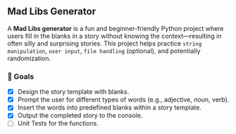 ## Mad Libs Generator

A **Mad Libs generator** is a fun and beginner-friendly Python project where users fill in the blanks in a story without knowing the context—resulting in often silly and surprising stories. This project helps practice `string manipulation`, `user input`, `file handling` (optional), and potentially randomization.


### 🎯 Goals

- [x] Design the story template with blanks.
- [x] Prompt the user for different types of words (e.g., adjective, noun, verb).
- [x] Insert the words into predefined blanks within a story template.
- [x] Output the completed story to the console.
- [ ] Unit Tests for the functions.